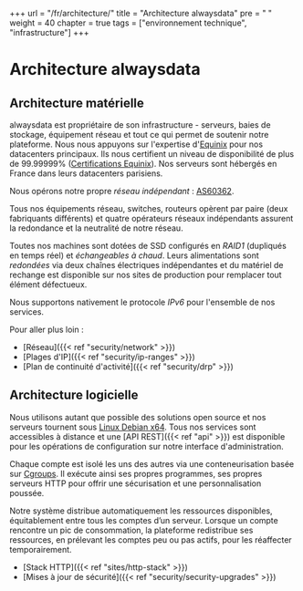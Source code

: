 +++
url = "/fr/architecture/"
title = "Architecture alwaysdata"
pre = "<i class='fas fa-fw fa-atom'></i> "
weight = 40
chapter = true
tags = ["environnement technique", "infrastructure"]
+++
# Architecture alwaysdata
## Architecture matérielle

alwaysdata est propriétaire de son infrastructure - serveurs, baies de stockage, équipement réseau et tout ce qui permet de soutenir notre plateforme. Nous nous appuyons sur l'expertise d'[Equinix](https://www.equinix.com/) pour nos datacenters principaux. Ils nous certifient un niveau de disponibilité de plus de 99.99999% ([Certifications Equinix](https://www.equinix.co.uk/data-centers/design/standards-compliance)). Nos serveurs sont hébergés en France dans leurs datacenters parisiens.

Nous opérons notre propre *réseau indépendant* : [AS60362](http://as60362.net/).

Tous nos équipements réseau, switches, routeurs opèrent par paire (deux fabriquants différents) et quatre opérateurs réseaux indépendants assurent la redondance et la neutralité de notre réseau.

Toutes nos machines sont dotées de SSD configurés en *RAID1* (dupliqués en temps réel) et *échangeables à chaud*. Leurs alimentations sont *redondées* via deux chaînes électriques indépendantes et du matériel de rechange est disponible sur nos sites de production pour remplacer tout élément défectueux.

Nous supportons nativement le protocole *IPv6* pour l'ensemble de nos services.

Pour aller plus loin :
- [Réseau]({{< ref "security/network" >}})
- [Plages d'IP]({{< ref "security/ip-ranges" >}})
- [Plan de continuité d'activité]({{< ref "security/drp" >}})

## Architecture logicielle

Nous utilisons autant que possible des solutions open source et nos serveurs tournent sous [Linux Debian x64](https://www.debian.org/). Tous nos services sont accessibles à distance et une [API REST]({{< ref "api" >}}) est disponible pour les opérations de configuration sur notre interface d'administration.

Chaque compte est isolé les uns des autres via une conteneurisation basée sur [Cgroups](https://fr.wikipedia.org/wiki/Cgroups). Il exécute ainsi ses propres programmes, ses propres serveurs HTTP pour offrir une sécurisation et une personnalisation poussée.

Notre système distribue automatiquement les ressources disponibles, équitablement entre tous les comptes d’un serveur. Lorsque un compte rencontre un pic de consommation, la plateforme redistribue ses ressources, en prélevant les comptes peu ou pas actifs, pour les réaffecter temporairement.

- [Stack HTTP]({{< ref "sites/http-stack" >}})
- [Mises à jour de sécurité]({{< ref "security/security-upgrades" >}})
